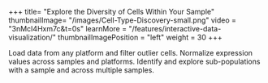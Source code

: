 +++
title= "Explore the Diversity of Cells Within Your Sample"
thumbnailImage= "/images/Cell-Type-Discovery-small.png"
video =  "3nMcI4Hxm7c&t=0s"
learnMore =  "/features/interactive-data-visualization/"
thumbnailImagePosition = "left"
weight = 30
+++


Load data from any platform and filter outlier cells. Normalize expression values across samples and platforms. Identify and explore sub-populations with a sample and across multiple samples.

